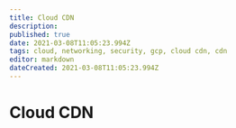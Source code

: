 ```yaml
---
title: Cloud CDN
description: 
published: true
date: 2021-03-08T11:05:23.994Z
tags: cloud, networking, security, gcp, cloud cdn, cdn
editor: markdown
dateCreated: 2021-03-08T11:05:23.994Z
---
```


# Cloud CDN